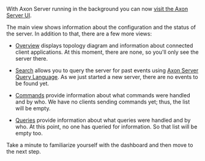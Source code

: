 With Axon Server running in the background you can now [visit the Axon Server UI](https://[[HOST_SUBDOMAIN]]-8024-[[KATACODA_HOST]].environments.katacoda.com/).

The main view shows information about the configuration and the status of the server. In addition to that, there are a few more views:

 - [Overview](https://[[HOST_SUBDOMAIN]]-8024-[[KATACODA_HOST]].environments.katacoda.com/#overview) displays topology diagram and information about connected client applications. At this moment, there are none, so you'll only see the server there.

 - [Search](https://[[HOST_SUBDOMAIN]]-8024-[[KATACODA_HOST]].environments.katacoda.com/#query) allows you to query the server for past events using [Axon Server Query Language](https://docs.axoniq.io/reference-guide/appendices/query-reference). As we just started a new server, there are no events to be found yet.

 - [Commands](https://[[HOST_SUBDOMAIN]]-8024-[[KATACODA_HOST]].environments.katacoda.com/#commands) provide information about what commands were handled and by who. We have no clients sending commands yet; thus, the list will be empty.

 - [Queries](https://[[HOST_SUBDOMAIN]]-8024-[[KATACODA_HOST]].environments.katacoda.com/#queries) provide information about what queries were handled and by who. At this point, no one has queried for information. So that list will be empty too.

Take a minute to familiarize yourself with the dashboard and then move to the next step.